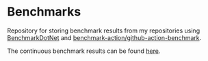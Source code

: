 # Benchmarks

Repository for storing benchmark results from my repositories using [BenchmarkDotNet][benchmarkdotnet]
and [benchmark-action/github-action-benchmark][github-action-benchmark].

The continuous benchmark results can be found [here][site].

[benchmarkdotnet]: https://github.com/dotnet/BenchmarkDotNet
[github-action-benchmark]: https://github.com/benchmark-action/github-action-benchmark
[site]: https://martincostello.github.io/benchmarks

